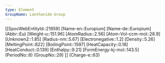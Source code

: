 ```yaml
---
type: Element
GroupName: Lanthanide-Group
---
```

[[SpocWebEntityId::21959]
[Name-en::Europium]
[Name-de::Europium]
(Abbr::Eu)
[Weight-u::151.96]
[AtomRadius::2.56]
[Atom-Vol-ccm-mol::28.9]
[Unknown2::1.85]
[Radius-nm::5.67]
[Electronegative::1.2]
[Density::5.26]
[MeltingPoint::822]
[BoilingPoint::1597]
[HeatCapacity::0.18]
[HeatConduct::0.139]
[Enthalpy::9.21]
[FormEnergy-kj-mol::143.5]
(PeriodNo::6)
(GroupNo::29)
[]
(Charge-e::63)

